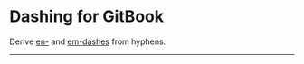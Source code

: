 # Dashing for GitBook

Derive [en-](http://www.thepunctuationguide.com/en-dash.html) and [em-dashes](http://www.thepunctuationguide.com/em-dash.html) from hyphens.

---
